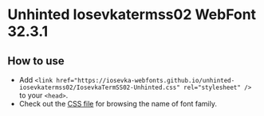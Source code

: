 # Unhinted Iosevkatermss02 WebFont 32.3.1

## How to use

- Add `<link href="https://iosevka-webfonts.github.io/unhinted-iosevkatermss02/IosevkaTermSS02-Unhinted.css" rel="stylesheet" />` to your `<head>`.
- Check out the [CSS file](./IosevkaTermSS02-Unhinted.css) for browsing the name of font family.
